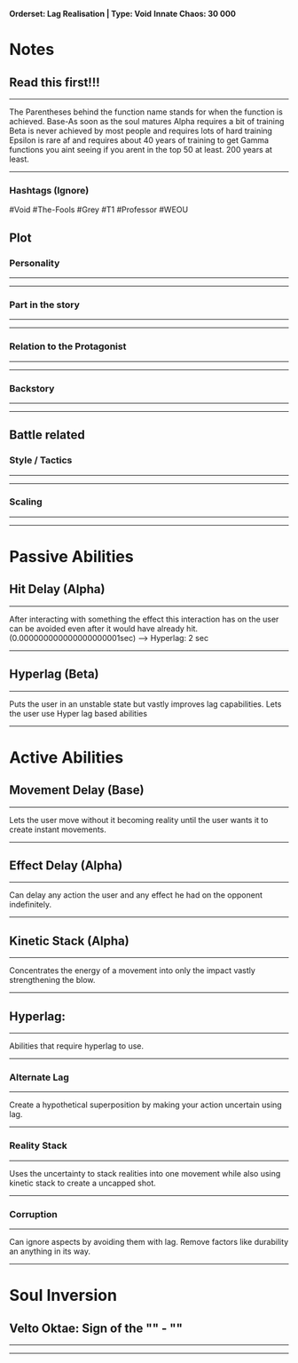 **Orderset:  Lag Realisation | Type: Void**
**Innate Chaos:  30 000**

# Notes
## Read this first!!!
___
The Parentheses behind the function name stands for when the function is achieved.
Base-As soon as the soul matures
Alpha requires a bit of training 
Beta is never achieved by most people and requires lots of hard training
Epsilon is rare af and requires about 40 years of training to get
Gamma functions you aint seeing if you arent in the top 50 at least. 200 years at least.
___
### Hashtags (Ignore)
#Void 
#The-Fools
#Grey 
#T1 
#Professor
#WEOU
## Plot
### Personality
___

___
### Part in the story
___

___
### Relation to the Protagonist
___

___
### Backstory
___

___

## Battle related

### Style / Tactics
___

___
### Scaling 
___

___


# Passive Abilities
## Hit Delay (Alpha)
___
After interacting with something the effect this interaction has on the user can be avoided even after it would have already hit. (0.000000000000000000001sec) --> Hyperlag: 2 sec
___
## Hyperlag (Beta)
___
Puts the user in an unstable state but vastly improves lag capabilities. Lets the user use Hyper lag based abilities
____

# Active Abilities
## Movement Delay (Base)
___
Lets the user move without it becoming reality until the user wants it to create instant movements.
___
## Effect Delay (Alpha)
___
Can delay any action the user and any effect he had on the opponent indefinitely.
___
## Kinetic Stack (Alpha)
___
Concentrates the energy of a movement into only the impact vastly strengthening the blow.
___

## Hyperlag:
___
Abilities that require hyperlag to use.
___
### Alternate Lag
___
Create a hypothetical superposition by making your action uncertain using lag.
___
### Reality Stack
___
Uses the uncertainty to stack realities into one movement while also using kinetic stack to create a uncapped shot.
___
### Corruption
___
Can ignore aspects by avoiding them with lag.  Remove factors like durability an anything in its way.
___

# Soul Inversion
## Velto Oktae: Sign of the "" - ""
___

___
